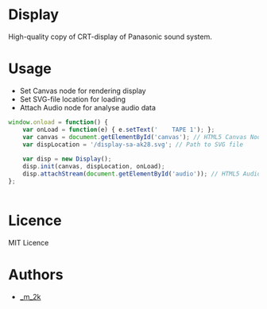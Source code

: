 # Display
High-quality copy of CRT-display of Panasonic sound system.

# Usage

* Set Canvas node for rendering display
* Set SVG-file location for loading
* Attach Audio node for analyse audio data

```javascript
window.onload = function() {
    var onLoad = function(e) { e.setText('    TAPE 1'); };
    var canvas = document.getElementById('canvas'); // HTML5 Canvas Node
    var dispLocation = '/display-sa-ak28.svg'; // Path to SVG file
    
    var disp = new Display();
    disp.init(canvas, dispLocation, onLoad);
    disp.attachStream(document.getElementById('audio')); // HTML5 Audio Node
};
   
```

# Licence
MIT Licence

# Authors
* [_m_2k](https://twitter.com/_m_2k)

